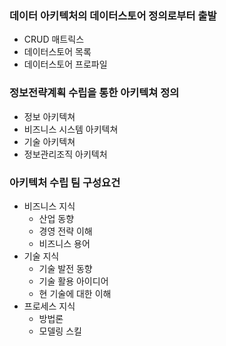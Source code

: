 ### 데이터 아키텍처의 데이터스토어 정의로부터 출발
- CRUD 매트릭스
- 데이터스토어 목록
- 데이터스토어 프로파일

### 정보전략계획 수립을 통한 아키텍쳐 정의
- 정보 아키텍쳐
- 비즈니스 시스템 아키텍쳐
- 기술 아키텍쳐
- 정보관리조직 아키텍처

### 아키텍처 수립 팀 구성요건
- 비즈니스 지식
    + 산업 동향
    + 경영 전략 이해
    + 비즈니스 용어
- 기술 지식
    + 기술 발전 동향
    + 기술 활용 아이디어
    + 현 기술에 대한 이해
- 프로세스 지식
    + 방법론
    + 모델링 스킬